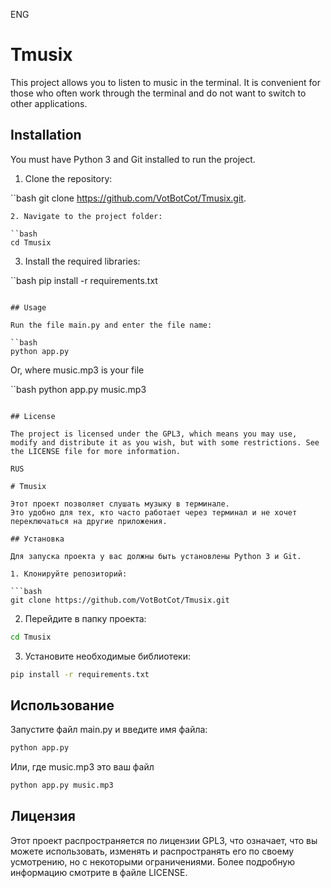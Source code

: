 ENG

# Tmusix

This project allows you to listen to music in the terminal.
It is convenient for those who often work through the terminal and do not want to switch to other applications. 

## Installation

You must have Python 3 and Git installed to run the project.

1. Clone the repository:

``bash
git clone https://github.com/VotBotCot/Tmusix.git.
```
2. Navigate to the project folder:

``bash
cd Tmusix
```

3. Install the required libraries:

``bash
pip install -r requirements.txt
```

## Usage

Run the file main.py and enter the file name:

``bash
python app.py
```
Or, where music.mp3 is your file

``bash
python app.py music.mp3
```

## License

The project is licensed under the GPL3, which means you may use, modify and distribute it as you wish, but with some restrictions. See the LICENSE file for more information.

RUS

# Tmusix

Этот проект позволяет слушать музыку в терминале.
Это удобно для тех, кто часто работает через терминал и не хочет переключаться на другие приложения. 

## Установка

Для запуска проекта у вас должны быть установлены Python 3 и Git.

1. Клонируйте репозиторий:

```bash
git clone https://github.com/VotBotCot/Tmusix.git
```
2. Перейдите в папку проекта:

```bash
cd Tmusix
```

3. Установите необходимые библиотеки:

```bash
pip install -r requirements.txt
```

## Использование

Запустите файл main.py и введите имя файла:

```bash
python app.py
```
Или, где music.mp3 это ваш файл

```bash
python app.py music.mp3
```

## Лицензия

Этот проект распространяется по лицензии GPL3, что означает, что вы можете использовать, изменять и распространять его по своему усмотрению, но с некоторыми ограничениями. Более подробную информацию смотрите в файле LICENSE.
